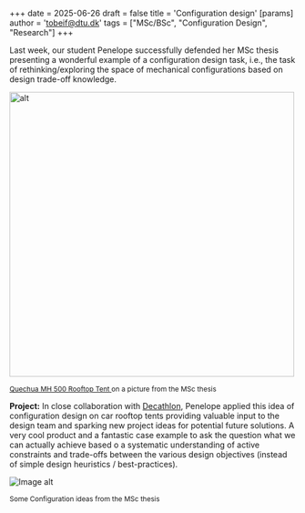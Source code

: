 
+++
	date = 2025-06-26
	draft = false
	title = 'Configuration design'
	[params]
	  author = 'tobeif@dtu.dk'
	tags = ["MSc/BSc", "Configuration Design", "Research"]
+++

Last week, our student Penelope successfully defended her MSc thesis presenting a wonderful example of a configuration design task, i.e., the task of rethinking/exploring the space of mechanical configurations based on design trade-off knowledge.

<a href="https://www.linkedin.com/posts/penelope-peny_last-week-i-successfully-defended-my-activity-7345429401687257089-rV_y?utm_source=social_share_send&utm_medium=member_desktop_web&rcm=ACoAAAqJ0jYBqRq0zyFqI-ACglUxbOY6HN5Io9M"><img src="https://media.licdn.com/dms/image/v2/D4E22AQGw83KNxV4sSQ/feedshare-shrink_800/B4EZfA1FruHIAw-/0/1751286837745?e=1753920000&v=beta&t=dlL0dlPghFGF6ZMPBqN_UsynmA3JttxJOS6FlO24vdI"  alt="alt" width="500"></a>
<p style="font-size:12px; "><a href="https://www.decathlon.com/">Quechua MH 500 Rooftop Tent  </a> on a picture from the MSc thesis</p>

**Project:** In close collaboration with [Decathlon](https://www.decathlon.com), Penelope applied this idea of configuration design on car rooftop tents providing valuable input to the design team and sparking new project ideas for potential future solutions. A very cool product and a fantastic case example to ask the question what we can actually achieve based o a systematic understanding of active constraints and trade-offs between the various design objectives (instead of simple design heuristics / best-practices).

![Image alt](/images/Decathlon.png) 
<p style="font-size:12px; "> Some Configuration ideas from the MSc thesis</p>


